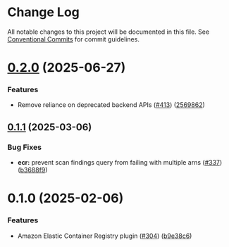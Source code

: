 # Change Log

All notable changes to this project will be documented in this file.
See [Conventional Commits](https://conventionalcommits.org) for commit guidelines.

# [0.2.0](https://github.com/awslabs/backstage-plugins-for-aws/compare/@aws/amazon-ecr-plugin-for-backstage-backend@0.1.1...@aws/amazon-ecr-plugin-for-backstage-backend@0.2.0) (2025-06-27)


### Features

* Remove reliance on deprecated backend APIs ([#413](https://github.com/awslabs/backstage-plugins-for-aws/issues/413)) ([2569862](https://github.com/awslabs/backstage-plugins-for-aws/commit/25698626fcc1c58a356dc08a17ab87251814eb0e))





## [0.1.1](https://github.com/awslabs/backstage-plugins-for-aws/compare/@aws/amazon-ecr-plugin-for-backstage-backend@0.1.0...@aws/amazon-ecr-plugin-for-backstage-backend@0.1.1) (2025-03-06)


### Bug Fixes

* **ecr:** prevent scan findings query from failing with multiple arns ([#337](https://github.com/awslabs/backstage-plugins-for-aws/issues/337)) ([b3688f9](https://github.com/awslabs/backstage-plugins-for-aws/commit/b3688f96be2c8068e4822458f61908d67b9bf340))





# 0.1.0 (2025-02-06)


### Features

* Amazon Elastic Container Registry plugin ([#304](https://github.com/awslabs/backstage-plugins-for-aws/issues/304)) ([b9e38c6](https://github.com/awslabs/backstage-plugins-for-aws/commit/b9e38c6b4c83a0a3b8a3af9c26d8df86bf49e98b))
